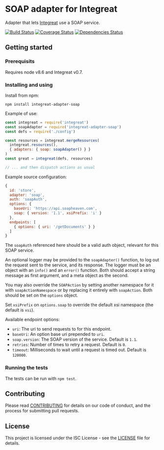 # SOAP adapter for Integreat

Adapter that lets
[Integreat](https://github.com/integreat-io/integreat) use a SOAP service.

[![Build Status](https://travis-ci.org/integreat-io/integreat-adapter-soap.svg?branch=master)](https://travis-ci.org/integreat-io/integreat-adapter-soap)
[![Coverage Status](https://coveralls.io/repos/github/integreat-io/integreat-adapter-soap/badge.svg?branch=master)](https://coveralls.io/github/integreat-io/integreat-adapter-soap?branch=master)
[![Dependencies Status](https://tidelift.com/badges/github/integreat-io/integreat-adapter-soap?style=flat)](https://tidelift.com/repo/github/integreat-io/integreat-adapter-soap)

## Getting started

### Prerequisits

Requires node v8.6 and Integreat v0.7.

### Installing and using

Install from npm:

```
npm install integreat-adapter-soap
```

Example of use:
```javascript
const integreat = require('integreat')
const soapAdapter = require('integreat-adapter-soap')
const defs = require('./config')

const resources = integreat.mergeResources(
  integreat.resources(),
  { adapters: { soap: soapAdapter() } }
)
const great = integreat(defs, resources)

// ... and then dispatch actions as usual
```

Example source configuration:

```javascript
{
  id: 'store',
  adapter: 'soap',
  auth: 'soapAuth',
  options: {
    baseUri: 'https://api.soapheaven.com',
    soap: { version: '1.1', xsiPrefix: 'i' }
  },
  endpoints: [
    { options: { uri: '/getDocuments' } }
  ]
}
```

The `soapAuth` referenced here should be a valid auth object, relevant for this
SOAP service.

An optional logger may be provided to the `soapAdapter()` function, to log out
the request sent to the service, and its response. The logger must be an object
with an `info()` and an `error()` function. Both should accept a string message
as first argument, and a meta object as the second.

You may also override the `SOAPAction` by setting another namespace for it with
`soapActionNamespace` or by replacing it entirely with `soapAction`. Both should
be set on the `options` object.

Set `xsiPrefix` on `options.soap` to override the default xsi namespace (the
default is `xsi`).

Available endpoint options:

- `uri`: The uri to send requests to for this endpoint.
- `baseUri`: An option base uri prepended to `uri`.
- `soap.version`: The SOAP version of the service. Default is `1.1`.
- `retries`: Number of times to retry a request. Default is `0`.
- `timeout`: Milliseconds to wait until a request is timed out. Default is
  `120000`.

### Running the tests

The tests can be run with `npm test`.

## Contributing

Please read
[CONTRIBUTING](https://github.com/integreat-io/integreat-adapter-soap/blob/master/CONTRIBUTING.md)
for details on our code of conduct, and the process for submitting pull
requests.

## License

This project is licensed under the ISC License - see the
[LICENSE](https://github.com/integreat-io/integreat-adapter-soap/blob/master/LICENSE)
file for details.
